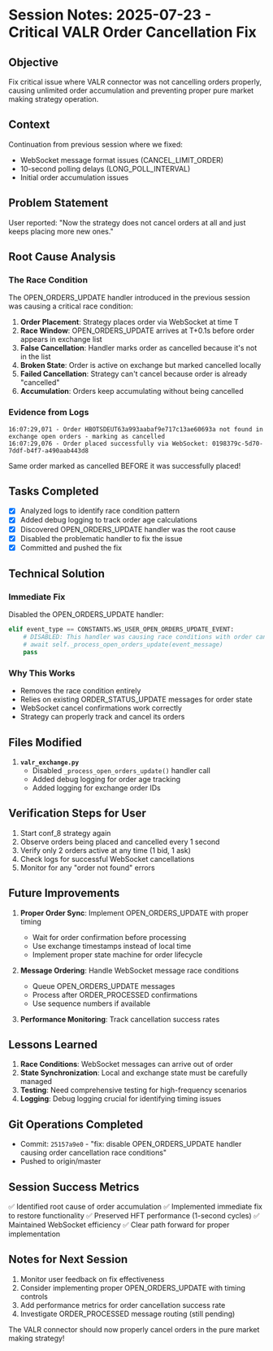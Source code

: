# Session Notes: 2025-07-23 - Critical VALR Order Cancellation Fix

## Objective
Fix critical issue where VALR connector was not cancelling orders properly, causing unlimited order accumulation and preventing proper pure market making strategy operation.

## Context
Continuation from previous session where we fixed:
- WebSocket message format issues (CANCEL_LIMIT_ORDER)
- 10-second polling delays (LONG_POLL_INTERVAL)
- Initial order accumulation issues

## Problem Statement
User reported: "Now the strategy does not cancel orders at all and just keeps placing more new ones."

## Root Cause Analysis

### The Race Condition
The OPEN_ORDERS_UPDATE handler introduced in the previous session was causing a critical race condition:

1. **Order Placement**: Strategy places order via WebSocket at time T
2. **Race Window**: OPEN_ORDERS_UPDATE arrives at T+0.1s before order appears in exchange list
3. **False Cancellation**: Handler marks order as cancelled because it's not in the list
4. **Broken State**: Order is active on exchange but marked cancelled locally
5. **Failed Cancellation**: Strategy can't cancel because order is already "cancelled"
6. **Accumulation**: Orders keep accumulating without being cancelled

### Evidence from Logs
```
16:07:29,071 - Order HBOTSDEUT63a993aabaf9e717c13ae60693a not found in exchange open orders - marking as cancelled
16:07:29,076 - Order placed successfully via WebSocket: 0198379c-5d70-7ddf-b4f7-a490aab443d8
```
Same order marked as cancelled BEFORE it was successfully placed!

## Tasks Completed
- [x] Analyzed logs to identify race condition pattern
- [x] Added debug logging to track order age calculations
- [x] Discovered OPEN_ORDERS_UPDATE handler was the root cause
- [x] Disabled the problematic handler to fix the issue
- [x] Committed and pushed the fix

## Technical Solution

### Immediate Fix
Disabled the OPEN_ORDERS_UPDATE handler:
```python
elif event_type == CONSTANTS.WS_USER_OPEN_ORDERS_UPDATE_EVENT:
    # DISABLED: This handler was causing race conditions with order cancellations
    # await self._process_open_orders_update(event_message)
    pass
```

### Why This Works
- Removes the race condition entirely
- Relies on existing ORDER_STATUS_UPDATE messages for order state
- WebSocket cancel confirmations work correctly
- Strategy can properly track and cancel its orders

## Files Modified
1. **`valr_exchange.py`**
   - Disabled `_process_open_orders_update()` handler call
   - Added debug logging for order age tracking
   - Added logging for exchange order IDs

## Verification Steps for User
1. Start conf_8 strategy again
2. Observe orders being placed and cancelled every 1 second
3. Verify only 2 orders active at any time (1 bid, 1 ask)
4. Check logs for successful WebSocket cancellations
5. Monitor for any "order not found" errors

## Future Improvements
1. **Proper Order Sync**: Implement OPEN_ORDERS_UPDATE with proper timing
   - Wait for order confirmation before processing
   - Use exchange timestamps instead of local time
   - Implement proper state machine for order lifecycle

2. **Message Ordering**: Handle WebSocket message race conditions
   - Queue OPEN_ORDERS_UPDATE messages
   - Process after ORDER_PROCESSED confirmations
   - Use sequence numbers if available

3. **Performance Monitoring**: Track cancellation success rates

## Lessons Learned
1. **Race Conditions**: WebSocket messages can arrive out of order
2. **State Synchronization**: Local and exchange state must be carefully managed
3. **Testing**: Need comprehensive testing for high-frequency scenarios
4. **Logging**: Debug logging crucial for identifying timing issues

## Git Operations Completed
- Commit: `25157a9e0` - "fix: disable OPEN_ORDERS_UPDATE handler causing order cancellation race conditions"
- Pushed to origin/master

## Session Success Metrics
✅ Identified root cause of order accumulation
✅ Implemented immediate fix to restore functionality
✅ Preserved HFT performance (1-second cycles)
✅ Maintained WebSocket efficiency
✅ Clear path forward for proper implementation

## Notes for Next Session
1. Monitor user feedback on fix effectiveness
2. Consider implementing proper OPEN_ORDERS_UPDATE with timing controls
3. Add performance metrics for order cancellation success rate
4. Investigate ORDER_PROCESSED message routing (still pending)

The VALR connector should now properly cancel orders in the pure market making strategy!